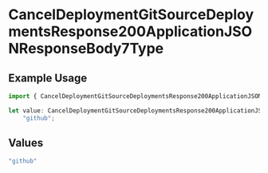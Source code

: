 # CancelDeploymentGitSourceDeploymentsResponse200ApplicationJSONResponseBody7Type

## Example Usage

```typescript
import { CancelDeploymentGitSourceDeploymentsResponse200ApplicationJSONResponseBody7Type } from "@simplesagar/vercel/models/canceldeploymentop.js";

let value: CancelDeploymentGitSourceDeploymentsResponse200ApplicationJSONResponseBody7Type =
    "github";
```

## Values

```typescript
"github"
```